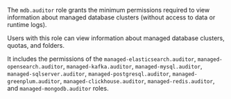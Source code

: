 The `mdb.auditor` role grants the minimum permissions required to view information about managed database clusters (without access to data or runtime logs).

Users with this role can view information about managed database clusters, quotas, and folders.

It includes the permissions of the `managed-elasticsearch.auditor`, `managed-opensearch.auditor`, `managed-kafka.auditor`, `managed-mysql.auditor`, `managed-sqlserver.auditor`, `managed-postgresql.auditor`, `managed-greenplum.auditor`, `managed-clickhouse.auditor`, `managed-redis.auditor`, and `managed-mongodb.auditor` roles.